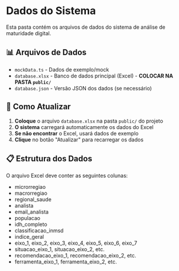 # Dados do Sistema

Esta pasta contém os arquivos de dados do sistema de análise de maturidade digital.

## 📊 Arquivos de Dados

- `mockData.ts` - Dados de exemplo/mock
- `database.xlsx` - Banco de dados principal (Excel) - **COLOCAR NA PASTA `public/`**
- `database.json` - Versão JSON dos dados (se necessário)

## 🔄 Como Atualizar

1. **Coloque** o arquivo `database.xlsx` na pasta `public/` do projeto
2. **O sistema** carregará automaticamente os dados do Excel
3. **Se não encontrar** o Excel, usará dados de exemplo
4. **Clique** no botão "Atualizar" para recarregar os dados

## 📋 Estrutura dos Dados

O arquivo Excel deve conter as seguintes colunas:
- microrregiao
- macrorregiao
- regional_saude
- analista
- email_analista
- populacao
- idh_completo
- classificacao_inmsd
- indice_geral
- eixo_1, eixo_2, eixo_3, eixo_4, eixo_5, eixo_6, eixo_7
- situacao_eixo_1, situacao_eixo_2, etc.
- recomendacao_eixo_1, recomendacao_eixo_2, etc.
- ferramenta_eixo_1, ferramenta_eixo_2, etc. 